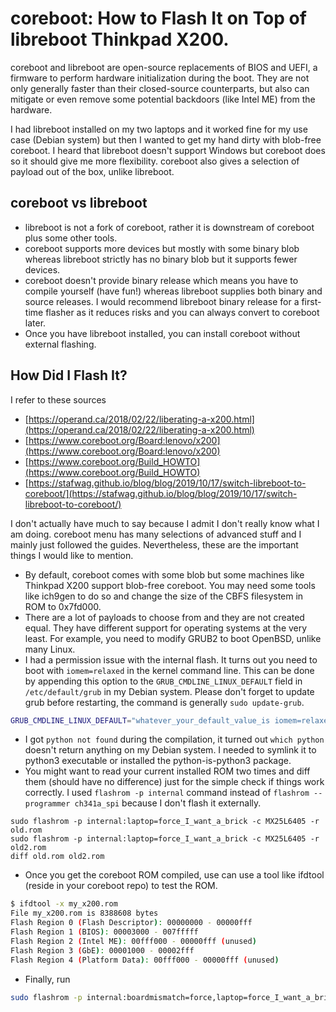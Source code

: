 # coreboot: How to Flash It on Top of libreboot Thinkpad X200.

coreboot and libreboot are open-source replacements of BIOS and UEFI, a firmware to perform hardware initialization during the boot. They are not only generally faster than their closed-source counterparts, but also can mitigate or even remove some potential backdoors (like Intel ME) from the hardware.

I had libreboot installed on my two laptops and it worked fine for my use case (Debian system) but then I wanted to get my hand dirty with blob-free coreboot. I heard that libreboot doesn't support Windows but coreboot does so it should give me more flexibility. coreboot also gives a selection of payload out of the box, unlike libreboot.

## coreboot vs libreboot

- libreboot is not a fork of coreboot, rather it is downstream of coreboot plus some other tools.
- coreboot supports more devices but mostly with some binary blob whereas libreboot strictly has no binary blob but it supports fewer devices.
- coreboot doesn't provide binary release which means you have to compile yourself (have fun!) whereas libreboot supplies both binary and source releases. I would recommend libreboot binary release for a first-time flasher as it reduces risks and you can always convert to coreboot later.
- Once you have libreboot installed, you can install coreboot without external flashing.

## How Did I Flash It?

I refer to these sources

- [https://operand.ca/2018/02/22/liberating-a-x200.html](https://operand.ca/2018/02/22/liberating-a-x200.html)
- [https://www.coreboot.org/Board:lenovo/x200](https://www.coreboot.org/Board:lenovo/x200)
- [https://www.coreboot.org/Build_HOWTO](https://www.coreboot.org/Build_HOWTO)
- [https://stafwag.github.io/blog/blog/2019/10/17/switch-libreboot-to-coreboot/](https://stafwag.github.io/blog/blog/2019/10/17/switch-libreboot-to-coreboot/)

I don't actually have much to say because I admit I don't really know what I am doing. coreboot menu has many selections of advanced stuff and I mainly just followed the guides. Nevertheless, these are the important things I would like to mention.

- By default, coreboot comes with some blob but some machines like Thinkpad X200 support blob-free coreboot. You may need some tools like ich9gen to do so and change the size of the CBFS filesystem in ROM to 0x7fd000.
- There are a lot of payloads to choose from and they are not created equal. They have different support for operating systems at the very least. For example, you need to modify GRUB2 to boot OpenBSD, unlike many Linux.
- I had a permission issue with the internal flash. It turns out you need to boot with `iomem=relaxed` in the kernel command line. This can be done by appending this option to the `GRUB_CMDLINE_LINUX_DEFAULT` field in `/etc/default/grub` in my Debian system. Please don't forget to update grub before restarting, the command is generally `sudo update-grub`.

```bash
GRUB_CMDLINE_LINUX_DEFAULT="whatever_your_default_value_is iomem=relaxed"
```

- I got `python not found` during the compilation, it turned out `which python` doesn't return anything on my Debian system. I needed to symlink it to python3 executable or installed the python-is-python3 package.
- You might want to read your current installed ROM two times and diff them (should have no difference) just for the simple check if things work correctly. I used `flashrom -p internal` command instead of `flashrom --programmer ch341a_spi` because I don't flash it externally.

```
sudo flashrom -p internal:laptop=force_I_want_a_brick -c MX25L6405 -r old.rom
sudo flashrom -p internal:laptop=force_I_want_a_brick -c MX25L6405 -r old2.rom
diff old.rom old2.rom
```

- Once you get the coreboot ROM compiled, use can use a tool like ifdtool (reside in your coreboot repo) to test the ROM.

```bash
$ ifdtool -x my_x200.rom
File my_x200.rom is 8388608 bytes
Flash Region 0 (Flash Descriptor): 00000000 - 00000fff
Flash Region 1 (BIOS): 00003000 - 007fffff
Flash Region 2 (Intel ME): 00fff000 - 00000fff (unused)
Flash Region 3 (GbE): 00001000 - 00002fff
Flash Region 4 (Platform Data): 00fff000 - 00000fff (unused)
```

- Finally, run

```bash
sudo flashrom -p internal:boardmismatch=force,laptop=force_I_want_a_brick -c MX25L6405 -w my_x200.rom
```
